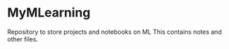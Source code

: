 # MyMLearning
Repository to store projects and notebooks on ML
This contains notes and other files.
